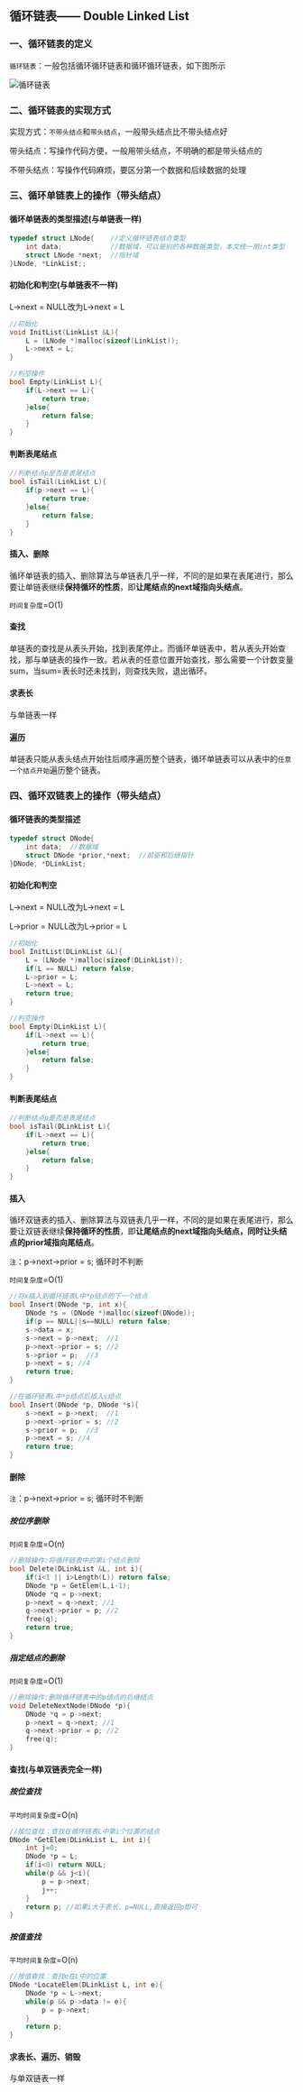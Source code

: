 ## 循环链表—— Double Linked List

### 一、循环链表的定义

`循环链表`：一般包括循环循环链表和循环循环链表，如下图所示

![循环链表](https://img-blog.csdnimg.cn/2021041814455792.jpg?x-oss-process=image/watermark,type_ZmFuZ3poZW5naGVpdGk,shadow_10,text_aHR0cHM6Ly9ibG9nLmNzZG4ubmV0L3dlaXhpbl80NDE2MjM2MQ==,size_16,color_FFFFFF,t_70)

### 二、循环链表的实现方式

实现方式：`不带头结点`和`带头结点`，一般带头结点比不带头结点好

带头结点：写操作代码方便，一般用带头结点，不明确的都是带头结点的

不带头结点：写操作代码麻烦，要区分第一个数据和后续数据的处理

### 三、循环单链表上的操作（带头结点）

#### 循环单链表的类型描述(与单链表一样)

```C
typedef struct LNode{    //定义循环链表结点类型
	int data;            //数据域，可以是别的各种数据类型，本文统一用int类型
	struct LNode *next;  //指针域
}LNode, *LinkList;;
```

#### 初始化和判空(与单链表不一样)

L->next = NULL改为L->next = L

```c
//初始化
void InitList(LinkList &L){
    L = (LNode *)malloc(sizeof(LinkList));
    L->next = L;
}
```

```c
//判空操作
bool Empty(LinkList L){
    if(L->next == L){
        return true;
    }else{
        return false;
    }
}
```

#### 判断表尾结点

```c
//判断结点p是否是表尾结点
bool isTail(LinkList L){
    if(p->next == L){
        return true;
    }else{
        return false;
    }
}
```

#### 插入、删除

循环单链表的插入、删除算法与单链表几乎一样，不同的是如果在表尾进行，那么要让单链表继续**保持循环的性质**，即**让尾结点的next域指向头结点**。

`时间复杂度`=O(1)

#### 查找

单链表的查找是从表头开始，找到表尾停止。而循环单链表中，若从表头开始查找，那与单链表的操作一致。若从表的任意位置开始查找，那么需要一个计数变量sum，当sum=表长时还未找到，则查找失败，退出循环。

#### 求表长

与单链表一样

#### 遍历

单链表只能从表头结点开始往后顺序遍历整个链表，循环单链表可以从表中的`任意一个结点开始`遍历整个链表。

### 四、循环双链表上的操作（带头结点）

#### 循环链表的类型描述

```C
typedef struct DNode{
    int data;  //数据域
    struct DNode *prior,*next;  //前驱和后继指针
}DNode, *DLinkList;
```

#### 初始化和判空

L->next = NULL改为L->next = L

L->prior = NULL改为L->prior = L

```c
//初始化
bool InitList(DLinkList &L){
    L = (LNode *)malloc(sizeof(DLinkList));
    if(L == NULL) return false;
    L->prior = L;
    L->next = L;
    return true;
}
```

```c
//判空操作
bool Empty(DLinkList L){
    if(L->next == L){
        return true;
    }else{
        return false;
    }
}
```

#### 判断表尾结点

```c
//判断结点p是否是表尾结点
bool isTail(DLinkList L){
    if(L->next == L){
        return true;
    }else{
        return false;
    }
}
```

#### 插入

循环双链表的插入、删除算法与双链表几乎一样，不同的是如果在表尾进行，那么要让双链表继续**保持循环的性质**，即**让尾结点的next域指向头结点，同时让头结点的prior域指向尾结点**。

`注`：p->next->prior = s; 循环时不判断

`时间复杂度`=O(1)

```c
//将x插入到循环链表L中*p结点的下一个结点
bool Insert(DNode *p, int x){
    DNode *s = (DNode *)malloc(sizeof(DNode));
    if(p == NULL||s==NULL) return false;
    s->data = x;
    s->next = p->next;  //1
    p->next->prior = s; //2
    s->prior = p;  //3
    p->next = s; //4
    return true;
}

//在循环链表L中*p结点后插入s结点
bool Insert(DNode *p, DNode *s){
    s->next = p->next;  //1
    p->next->prior = s; //2
    s->prior = p;  //3
    p->next = s; //4
    return true;
}
```

#### 删除

`注`：p->next->prior = s; 循环时不判断

##### 按位序删除

`时间复杂度`=O(n)

```c
//删除操作:将循环链表中的第i个结点删除
bool Delete(DLinkList &L, int i){
    if(i<1 || i>Length(L)) return false;
    DNode *p = GetElem(L,i-1);
    DNode *q = p->next;
    p->next = q->next; //1
    q->next->prior = p; //2
    free(q);
    return true;
}
```

##### 指定结点的删除

`时间复杂度`=O(1)

```c
//删除操作:删除循环链表中的p结点的后继结点
void DeleteNextNode(DNode *p){
    DNode *q = p->next;
    p->next = q->next; //1
    q->next->prior = p; //2
    free(q);
}
```

#### 查找(与单双链表完全一样)

##### 按位查找

`平均时间复杂度`=O(n)

```c
//按位查找：查找在循环链表L中第i个位置的结点
DNode *GetElem(DLinkList L, int i){
    int j=0;
    DNode *p = L;
    if(i<0) return NULL;
    while(p && j<i){
        p = p->next;
        j++;
    }
    return p; //如果i大于表长，p=NULL,直接返回p即可
}
```

##### 按值查找

`平均时间复杂度`=O(n)

```c
//按值查找：查找e在L中的位置
DNode *LocateElem(DLinkList L, int e){
    DNode *p = L->next;
    while(p && p->data != e){
        p = p->next;
    }
    return p;
}
```

#### 求表长、遍历、销毁

与单双链表一样


